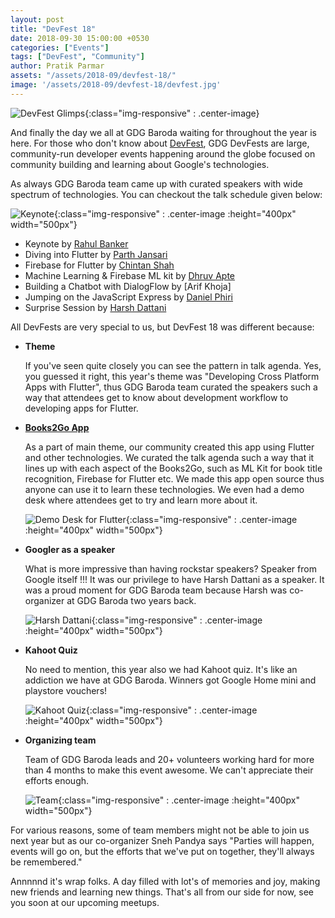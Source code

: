 ```yaml
---
layout: post
title: "DevFest 18"
date: 2018-09-30 15:00:00 +0530
categories: ["Events"]
tags: ["DevFest", "Community"]
author: Pratik Parmar
assets: "/assets/2018-09/devfest-18/"
image: '/assets/2018-09/devfest-18/devfest.jpg'
---
```


![DevFest Glimps]({{page.assets}}/devfest.jpg){:class="img-responsive" : .center-image}

And finally the day we all at GDG Baroda waiting for throughout the year is here. For those who don't know about [DevFest](https://devfest.gdgbaroda.com/), GDG DevFests are large, community-run developer events happening around the globe focused on community building and learning about Google's technologies.

As always GDG Baroda team came up with  curated speakers with wide spectrum of technologies. You can checkout the talk schedule given below:

![Keynote]({{page.assets}}/keynote.jpg){:class="img-responsive" : .center-image :height="400px" width="500px"}

- Keynote by [Rahul Banker]( https://www.facebook.com/bankerrahul )
- Diving into Flutter by [Parth Jansari]( https://twitter.com/jansariparth )
- Firebase for Flutter by [Chintan Shah]( https://twitter.com/chintanshah1193 )
- Machine Learning & Firebase ML kit by [Dhruv Apte](https://twitter.com/apte_dhruv)
- Building a Chatbot with DialogFlow by [Arif Khoja]
- Jumping on the JavaScript Express by [Daniel Phiri](https://twitter.com/malgamves)
- Surprise Session by [Harsh Dattani](https://twitter.com/dattaniharsh)

All DevFests are very special to us, but DevFest 18 was different because:

- **Theme**

    If you've seen quite closely you can see the pattern in talk agenda. Yes, you guessed it right, this year's theme was "Developing Cross Platform Apps with Flutter", thus GDG Baroda team curated the speakers such a way that attendees get to know about development workflow to developing apps for Flutter.

- **[Books2Go App](https://github.com/gdgbaroda/books2go)**

    As a part of main theme, our community created this app using Flutter and other technologies. We curated the talk agenda such a way that it lines up with each aspect of the Books2Go, such as ML Kit for book title recognition, Firebase for Flutter etc. We made this app open source thus anyone can use it to learn these technologies. We even had a demo desk where attendees get to try and learn more about it.

    ![Demo Desk for Flutter]({{page.assets}}/demo_desk.jpg){:class="img-responsive" : .center-image :height="400px" width="500px"}

- **Googler as a speaker**

    What is more impressive than having rockstar speakers? Speaker from Google itself !!! It was our privilege to have Harsh Dattani as a speaker. It was a proud moment for GDG Baroda team because Harsh was co-organizer at GDG Baroda two years back.

    ![Harsh Dattani]({{page.assets}}/harsh.jpg){:class="img-responsive" : .center-image :height="400px" width="500px"}

- **Kahoot Quiz**

    No need to mention, this year also we had Kahoot quiz. It's like an addiction we have at GDG Baroda. Winners got Google Home mini and playstore vouchers!
        
    ![Kahoot Quiz]({{page.assets}}/quiz.jpg){:class="img-responsive" : .center-image :height="400px" width="500px"}

- **Organizing team**

    Team of GDG Baroda leads and 20+ volunteers working hard for more than 4 months to make this event awesome. We can't appreciate their efforts enough.

    ![Team]({{page.assets}}/team.jpg){:class="img-responsive" : .center-image :height="400px" width="500px"}
    
For various reasons, some of team members might not be able to join us next year but as our co-organizer Sneh Pandya says "Parties will happen, events will go on, but the efforts that we've put on together, they'll always be remembered."

Annnnnd it's wrap folks. A day filled with lot's of memories and joy, making new friends and learning new things. That's all from our side for now, see you soon at our upcoming meetups.